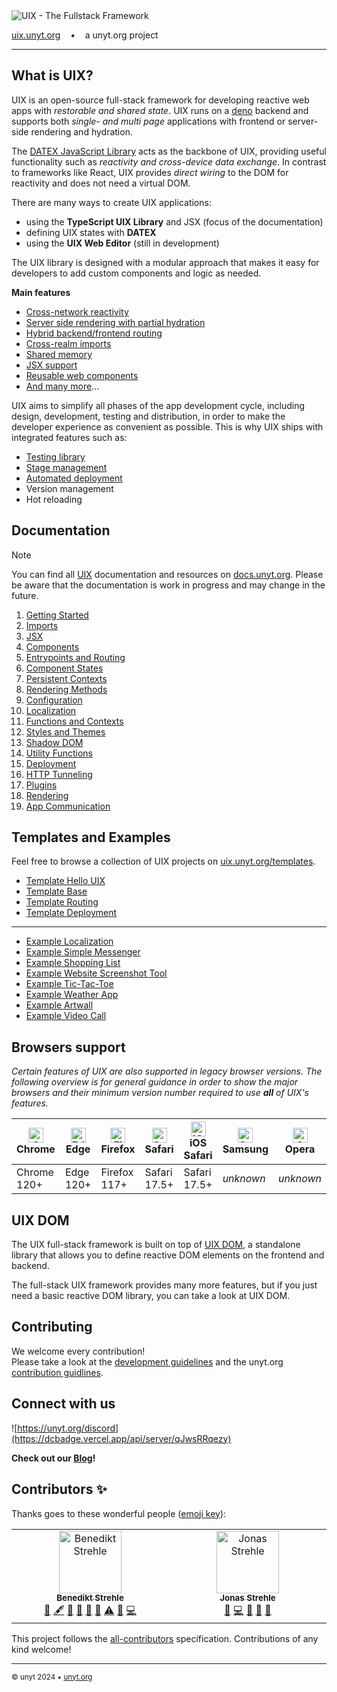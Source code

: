 <img alt="UIX - The Fullstack Framework" src="./src/logos/banner.svg" style="max-width:400px">

[uix.unyt.org](https://uix.unyt.org) &nbsp;&nbsp;&nbsp;•&nbsp;&nbsp;&nbsp; a unyt.org project 

--------------------------

## What is UIX?

UIX is an open-source full-stack framework for developing reactive web apps with *restorable and shared state*.
UIX runs on a [deno](https://docs.deno.com/runtime/manual) backend and 
supports both *single- and multi page* applications with frontend or server-side rendering and hydration.


The [DATEX JavaScript Library](https://docs.unyt.org/manual/datex/introduction) acts as the backbone of UIX, providing useful functionality such as *reactivity and cross-device data exchange*.
In contrast to frameworks like React, UIX provides *direct wiring* to the DOM for reactivity and does not need a virtual DOM.

There are many ways to create UIX applications:
 * using the **TypeScript UIX Library** and JSX (focus of the documentation)
 * defining UIX states with **DATEX**
 * using the **UIX Web Editor** (still in development)

The UIX library is designed with  a modular approach that makes it easy for developers to add custom components and logic as needed.


**Main features**
 * [Cross-network reactivity](./docs/manual/02%20Cross-Realm%20Imports.md#Reactivity)
 * [Server side rendering with partial hydration](./docs/manual/08%20Rendering%20Methods.md)
 * [Hybrid backend/frontend routing](./docs/manual/05%20Entrypoints%20and%20Routing.md)
 * [Cross-realm imports](./docs/manual/02%20Cross-Realm%20Imports.md)
 * [Shared memory](./docs/manual/02%20Cross-Realm%20Imports.md#Synchronization)
 * [JSX support](./docs/manual/03%20JSX.md)
 * [Reusable web components](./docs/manual/04%20Components.md)
 * [And many more](https://uix.unyt.org)...

UIX aims to simplify all phases of the app development cycle, including design, development, testing and distribution, in order to make the developer experience as convenient as possible. 
This is why UIX ships with integrated features such as:
 * [Testing library](https://github.com/unyt-org/unyt-tests/)
 * [Stage management](./docs/manual/09%20Configuration.md#app-deployment-stages)
 * [Automated deployment](./docs/manual/15%20Deployment.md)
 * Version management
 * Hot reloading

## Documentation

> [!NOTE]
> You can find all [UIX](https://uix.unyt.org) documentation and resources on [docs.unyt.org](https://docs.unyt.org).
> Please be aware that the documentation is work in progress and may change in the future.

1. [Getting Started](./docs/manual/01%20Getting%20Started.md)
2. [Imports](./docs/manual/02%20Cross-Realm%20Imports.md)
3. [JSX](./docs/manual/03%20JSX.md)
4. [Components](./docs/manual/04%20Components.md)
5. [Entrypoints and Routing](./docs/manual/05%20Entrypoints%20and%20Routing.md)
6. [Component States](./docs/manual/06%20Component%20States.md)
7. [Persistent Contexts](./docs/manual/07%20Persistent%20Contexts.md)
8. [Rendering Methods](./docs/manual/08%20Rendering%20Methods.md)
9. [Configuration](./docs/manual/09%20Configuration.md)
10. [Localization](./docs/manual/10%20Localization.md)
11. [Functions and Contexts](./docs/manual/11%20Functions%20and%20Contexts.md)
12. [Styles and Themes](./docs/manual/12%20Styles%20and%20Themes.md)
13. [Shadow DOM](./docs/manual/13%20Shadow%20DOM.md)
14. [Utility Functions](./docs/manual/14%20Utility%20Functions.md)
15. [Deployment](./docs/manual/15%20Deployment.md)
16. [HTTP Tunneling](./docs/manual/16%20HTTP%20Tunneling.md)
17. [Plugins](./docs/manual/17%20Plugins.md)
18. [Rendering](./docs/manual/18%20Rendering.md)
19. [App Communication](./docs/manual/19%20App%20Communication.md)

## Templates and Examples
Feel free to browse a collection of UIX projects on [uix.unyt.org/templates](https://uix.unyt.org/templates).
* [Template Hello UIX](https://github.com/unyt-org/uix-template-hello-uix)
* [Template Base](https://github.com/unyt-org/uix-template-base)
* [Template Routing](https://github.com/unyt-org/uix-template-routing)
* [Template Deployment](https://github.com/unyt-org/uix-template-deployment)
---
* [Example Localization](https://github.com/unyt-org/example-localization)
* [Example Simple Messenger](https://github.com/unyt-org/example-simple-messenger)
* [Example Shopping List](https://github.com/unyt-org/example-shared-list)
* [Example Website Screenshot Tool](https://github.com/unyt-org/example-website-screenshot)
* [Example Tic-Tac-Toe](https://github.com/unyt-org/example-tic-tac-toe)
* [Example Weather App](https://github.com/unyt-org/example-weather-app)
* [Example Artwall](https://github.com/unyt-org/example-artwall)
* [Example Video Call](https://github.com/unyt-org/example-video-call)

## Browsers support
*Certain features of UIX are also supported in legacy browser versions. The following overview is for general guidance in order to show the major browsers and their minimum version number required to use **all** of UIX's features.*

| [<img src="https://raw.githubusercontent.com/alrra/browser-logos/master/src/chrome/chrome_48x48.png" alt="Chrome" width="24px" height="24px" />](http://gotbahn.github.io/browsers-support-badges/)</br>Chrome | [<img src="https://raw.githubusercontent.com/alrra/browser-logos/master/src/edge/edge_48x48.png" alt="Edge" width="24px" height="24px" />](http://gotbahn.github.io/browsers-support-badges/)</br>Edge | [<img src="https://raw.githubusercontent.com/alrra/browser-logos/master/src/firefox/firefox_48x48.png" alt="Firefox" width="24px" height="24px" />](http://gotbahn.github.io/browsers-support-badges/)</br>Firefox | [<img src="https://raw.githubusercontent.com/alrra/browser-logos/master/src/safari/safari_48x48.png" alt="Safari" width="24px" height="24px" />](http://gotbahn.github.io/browsers-support-badges/)</br>Safari | [<img src="https://raw.githubusercontent.com/alrra/browser-logos/master/src/safari-ios/safari-ios_48x48.png" alt="iOS Safari" width="24px" height="24px" />](http://gotbahn.github.io/browsers-support-badges/)</br>iOS Safari | [<img src="https://raw.githubusercontent.com/alrra/browser-logos/master/src/samsung-internet/samsung-internet_48x48.png" alt="Samsung" width="24px" height="24px" />](http://gotbahn.github.io/browsers-support-badges/)</br>Samsung | [<img src="https://raw.githubusercontent.com/alrra/browser-logos/master/src/opera/opera_48x48.png" alt="Opera" width="24px" height="24px" />](http://gotbahn.github.io/browsers-support-badges/)</br>Opera |
| --------- | --------- | --------- | --------- | --------- | --------- | --------- |
| Chrome 120+ | Edge 120+ | Firefox 117+ | Safari 17.5+ | Safari 17.5+ | *unknown* | *unknown*

## UIX DOM

The UIX full-stack framework is built on top of [UIX DOM](https://github.com/unyt-org/uix-dom),
a standalone library that allows you to define reactive DOM elements on the frontend and backend.

The full-stack UIX framework provides many more features, but if you just need a basic reactive DOM library,
you can take a look at UIX DOM.

## Contributing

We welcome every contribution!<br>
Please take a look at the [development guidelines](./DEVELOP.md) and the unyt.org [contribution guidlines](https://github.com/unyt-org/.github/blob/main/CONTRIBUTING.md).

## Connect with us

![https://unyt.org/discord](https://dcbadge.vercel.app/api/server/qJwsRRqezy)

**Check out our [Blog](https://unyt.blog)!**

## Contributors ✨

Thanks goes to these wonderful people ([emoji key](https://allcontributors.org/docs/en/emoji-key)):

<!-- ALL-CONTRIBUTORS-LIST:START - Do not remove or modify this section -->
<!-- prettier-ignore-start -->
<!-- markdownlint-disable -->
<table>
  <tbody>
    <tr>
      <td align="center" valign="top" width="14.28%"><a href="https://github.com/benStre"><img src="https://avatars.githubusercontent.com/u/35869401?v=4?s=100" width="100px;" alt="Benedikt Strehle"/><br /><sub><b>Benedikt Strehle</b></sub></a><br /><a href="https://github.com/unyt-org/uix/issues?q=author%3AbenStre" title="Bug reports">🐛</a> <a href="#content-benStre" title="Content">🖋</a> <a href="https://github.com/unyt-org/uix/commits?author=benStre" title="Documentation">📖</a> <a href="#design-benStre" title="Design">🎨</a> <a href="#ideas-benStre" title="Ideas, Planning, & Feedback">🤔</a> <a href="#maintenance-benStre" title="Maintenance">🚧</a> <a href="https://github.com/unyt-org/uix/commits?author=benStre" title="Tests">⚠️</a> <a href="#projectManagement-benStre" title="Project Management">📆</a> <a href="https://github.com/unyt-org/uix/commits?author=benStre" title="Code">💻</a></td>
      <td align="center" valign="top" width="14.28%"><a href="https://unyt.org"><img src="https://avatars.githubusercontent.com/u/27917349?v=4?s=100" width="100px;" alt="Jonas Strehle"/><br /><sub><b>Jonas Strehle</b></sub></a><br /><a href="#design-jonasstrehle" title="Design">🎨</a> <a href="https://github.com/unyt-org/uix/commits?author=jonasstrehle" title="Code">💻</a> <a href="https://github.com/unyt-org/uix/commits?author=jonasstrehle" title="Documentation">📖</a> <a href="#ideas-jonasstrehle" title="Ideas, Planning, & Feedback">🤔</a> <a href="#maintenance-jonasstrehle" title="Maintenance">🚧</a></td>
    </tr>
  </tbody>
</table>

<!-- markdownlint-restore -->
<!-- prettier-ignore-end -->

<!-- ALL-CONTRIBUTORS-LIST:END -->

This project follows the [all-contributors](https://github.com/all-contributors/all-contributors) specification. Contributions of any kind welcome!


---

<sub>&copy; unyt 2024 • [unyt.org](https://unyt.org)</sub>

